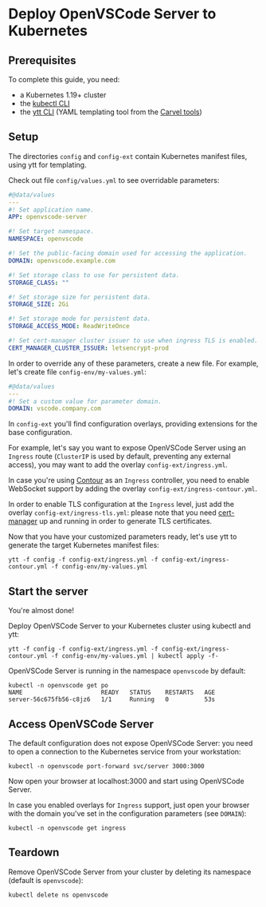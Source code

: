 # Deploy OpenVSCode Server to Kubernetes

## Prerequisites

To complete this guide, you need:
- a Kubernetes 1.19+ cluster
- the [kubectl CLI](https://kubernetes.io/docs/reference/kubectl/overview/)
- the [ytt CLI](https://carvel.dev/ytt/) (YAML templating tool from the [Carvel tools](https://carvel.dev/))

## Setup

The directories `config` and `config-ext` contain Kubernetes manifest files,
using ytt for templating.

Check out file `config/values.yml` to see overridable parameters:

```yaml
#@data/values
---
#! Set application name.
APP: openvscode-server

#! Set target namespace.
NAMESPACE: openvscode

#! Set the public-facing domain used for accessing the application.
DOMAIN: openvscode.example.com

#! Set storage class to use for persistent data.
STORAGE_CLASS: ""

#! Set storage size for persistent data.
STORAGE_SIZE: 2Gi

#! Set storage mode for persistent data.
STORAGE_ACCESS_MODE: ReadWriteOnce

#! Set cert-manager cluster issuer to use when ingress TLS is enabled.
CERT_MANAGER_CLUSTER_ISSUER: letsencrypt-prod
```

In order to override any of these parameters, create a new file.
For example, let's create file `config-env/my-values.yml`:

```yaml
#@data/values
---
#! Set a custom value for parameter domain.
DOMAIN: vscode.company.com
```

In `config-ext` you'll find configuration overlays, providing extensions
for the base configuration.

For example, let's say you want to expose OpenVSCode Server using an
`Ingress` route (`ClusterIP` is used by default, preventing any external access),
you may want to add the overlay `config-ext/ingress.yml`.

In case you're using [Contour](https://projectcontour.io/)
as an `Ingress` controller, you need to enable WebSocket support by adding the overlay
`config-ext/ingress-contour.yml`.

In order to enable TLS configuration at the `Ingress` level, just add the
overlay `config-ext/ingress-tls.yml`: please note that you need
[cert-manager](https://cert-manager.io/) up and running in order to
generate TLS certificates.

Now that you have your customized parameters ready, let's use ytt to generate
the target Kubernetes manifest files:

```shell
ytt -f config -f config-ext/ingress.yml -f config-ext/ingress-contour.yml -f config-env/my-values.yml
```

## Start the server

You're almost done!

Deploy OpenVSCode Server to your Kubernetes cluster using kubectl and ytt:

```shell
ytt -f config -f config-ext/ingress.yml -f config-ext/ingress-contour.yml -f config-env/my-values.yml | kubectl apply -f-
```

OpenVSCode Server is running in the namespace `openvscode` by default:

```shell
kubectl -n openvscode get po
NAME                      READY   STATUS    RESTARTS   AGE
server-56c675fb56-c8jz6   1/1     Running   0          53s
```

## Access OpenVSCode Server

The default configuration does not expose OpenVSCode Server: you need to
open a connection to the Kubernetes service from your workstation:

```shell
kubectl -n openvscode port-forward svc/server 3000:3000
```

Now open your browser at localhost:3000 and start using OpenVSCode Server.

In case you enabled overlays for `Ingress` support, just open your browser
with the domain you've set in the configuration parameters (see `DOMAIN`):

```shell
kubectl -n openvscode get ingress
```

## Teardown

Remove OpenVSCode Server from your cluster by deleting its namespace
(default is `openvscode`):

```shell
kubectl delete ns openvscode
```
